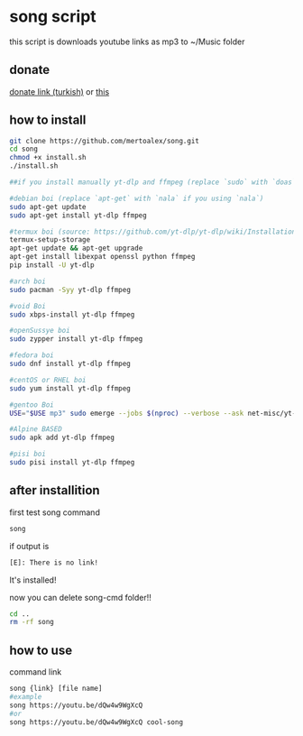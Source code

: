 # song script
this script is downloads youtube links as mp3 to ~/Music folder

## donate
[donate link (turkish)](https://kreosus.com/mertoalex) or [this](https://mertoalex.github.io)

## how to install
```sh
git clone https://github.com/mertoalex/song.git
cd song
chmod +x install.sh
./install.sh

##if you install manually yt-dlp and ffmpeg (replace `sudo` with `doas` if you using `doas`)

#debian boi (replace `apt-get` with `nala` if you using `nala`)
sudo apt-get update
sudo apt-get install yt-dlp ffmpeg

#termux boi (source: https://github.com/yt-dlp/yt-dlp/wiki/Installation#android)
termux-setup-storage
apt-get update && apt-get upgrade
apt-get install libexpat openssl python ffmpeg
pip install -U yt-dlp

#arch boi
sudo pacman -Syy yt-dlp ffmpeg

#void Boi
sudo xbps-install yt-dlp ffmpeg

#openSussye boi
sudo zypper install yt-dlp ffmpeg

#fedora boi
sudo dnf install yt-dlp ffmpeg

#centOS or RHEL boi
sudo yum install yt-dlp ffmpeg

#gentoo Boi
USE="$USE mp3" sudo emerge --jobs $(nproc) --verbose --ask net-misc/yt-dlp media-video/ffmpeg

#Alpine BASED
sudo apk add yt-dlp ffmpeg

#pisi boi
sudo pisi install yt-dlp ffmpeg
```

## after installition
first test song command
```sh
song
```
if output is
```sh
[E]: There is no link!
```
It's installed!

now you can delete song-cmd folder\!\!
```sh
cd ..
rm -rf song
```

## how to use
command link
```sh
song {link} [file name]
#example
song https://youtu.be/dQw4w9WgXcQ
#or
song https://youtu.be/dQw4w9WgXcQ cool-song
````
